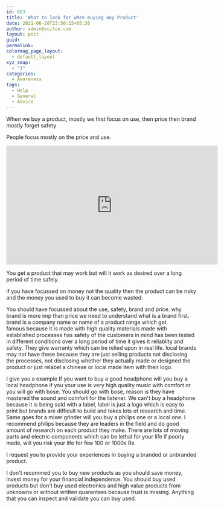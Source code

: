 ```yaml
---
id: 603
title: 'What to look for when buying any Product'
date: 2021-06-20T23:50:15+05:30
author: admin@sciloo.com
layout: post
guid: 
permalink: 
colormag_page_layout:
  - default_layout
xyz_smap:
  - "1"
categories:
  - Awareness
tags:
  - Help
  - General
  - Advice
---
```

<p>
<span style="font-weight: 400;">
When we buy a product, mostly we first focus on
	use, 
	then price
	then brand
	mostly forget safety
</span>
</p>
<span style="font-weight: 400;">
	
People focus mostly on the price and use.

<iframe width="560" height="315" src="https://www.youtube.com/embed/3xzh6s-a8F8" title="YouTube video player" frameborder="0" allow="accelerometer; autoplay; clipboard-write; encrypted-media; gyroscope; picture-in-picture" allowfullscreen></iframe>

You get a product that may work
but will it work as desired over a long period of time safely.

if you have focussed on money not the quality then the product can be risky and the money you used to buy it can become wasted.
	
You should have focussed about the use, safety, brand and price.
why brand is more imp than price
	we need to understand what is a brand first.
		brand is a company name or name of a product range which get	
		famous because
			it is made with high quality materials
			made with established processes
			has safety of the customers in mind 
			has been tested in different conditions over a long period of time
				it gives it reliablity and safety.
			They give warranty which can be relied upon in real life.
		local brands may not have these because they are just selling products not disclosing the processes, not disclosing whether they actually made or designed the product or just relabel a chinese or local made item with their logo.
		
I give you a example
	If you want to buy a good headphone
		will you buy a local headphone if you your use is very high quality music with comfort
		or you will go with bose.
			You should go with bose, reason is they have mastered the sound and comfort for the listener.
		We can't buy a headphone because it is being sold with a label, label is just a logo which is easy to print but brands are difficult to build and takes lots of research and time.
		Same goes for a mixer grinder will you buy a philips one or a local one.
			I recommend philips because they are leaders in the field and do good amount of research on each product they make. There are lots of moving parts and electric components which can be lethal for your life if poorly made, will you risk your life for few 100 or 1000s Rs.
					
I request you to provide your experiences in buying a branded or unbranded product.
		
I don't recommed you to buy new products as you should save money, invest money for your financial independence.
You should buy used products but don't buy used electronics and high value products from unknowns or without written quarantees because trust is missing.
Anything that you can inspect and validate you can buy used.
</span>

